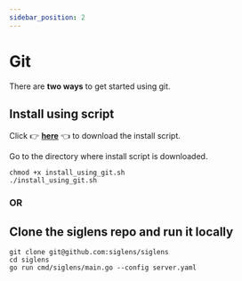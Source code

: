 ```yaml
---
sidebar_position: 2
---
```


# Git 

There are **two ways** to get started using git.

## Install using script
Click 👉 <a href="https://github.com/siglens/siglens/releases/latest/download/install_with_git.sh" download>**here**</a> 👈 to download the install script.

Go to the directory where install script is downloaded.

```
chmod +x install_using_git.sh
./install_using_git.sh
```
### OR
## Clone the siglens repo and run it locally
```
git clone git@github.com:siglens/siglens
cd siglens
go run cmd/siglens/main.go --config server.yaml
```
